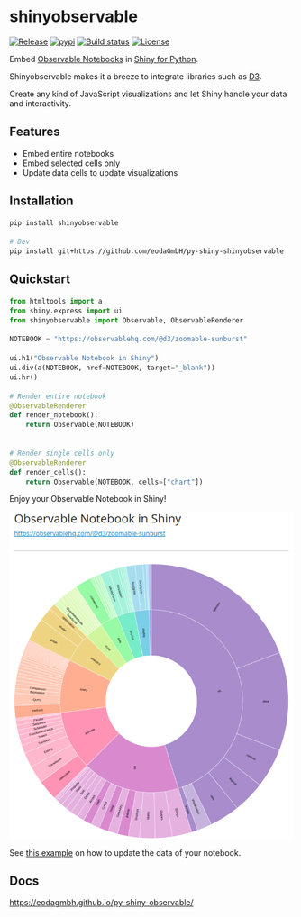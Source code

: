 # shinyobservable

[![Release](https://img.shields.io/github/v/release/eodaGmbH/py-shiny-observable)](https://img.shields.io/github/v/release/eodaGmbH/py-shiny-observable)
[![pypi](https://img.shields.io/pypi/v/shinyobservable.svg)](https://pypi.python.org/pypi/shinyobservable)
[![Build status](https://img.shields.io/github/actions/workflow/status/eodaGmbH/py-shiny-observable/pytest.yml?branch=main)](https://img.shields.io/github/actions/workflow/status/eodaGmbH/py-tabulator/pytest.yml?branch=main)
[![License](https://img.shields.io/github/license/eodaGmbH/py-shiny-observable)](https://img.shields.io/github/license/eodaGmbH/py-shiny-observable)

Embed [Observable Notebooks](https://observablehq.com/) in [Shiny for Python](https://shiny.posit.co/py/).

Shinyobservable makes it a breeze to integrate libraries such as [D3](https://d3js.org/).

Create any kind of JavaScript visualizations and let Shiny handle your data and interactivity. 

## Features

* Embed entire notebooks
* Embed selected cells only
* Update data cells to update visualizations

## Installation

```bash
pip install shinyobservable

# Dev
pip install git+https://github.com/eodaGmbH/py-shiny-shinyobservable
```

## Quickstart

```python
from htmltools import a
from shiny.express import ui
from shinyobservable import Observable, ObservableRenderer

NOTEBOOK = "https://observablehq.com/@d3/zoomable-sunburst"

ui.h1("Observable Notebook in Shiny")
ui.div(a(NOTEBOOK, href=NOTEBOOK, target="_blank"))
ui.hr()

# Render entire notebook
@ObservableRenderer
def render_notebook():
    return Observable(NOTEBOOK)


# Render single cells only
@ObservableRenderer
def render_cells():
    return Observable(NOTEBOOK, cells=["chart"])
```

Enjoy your Observable Notebook in Shiny!

![](docs/images/chart-cell.png)

See [this example](docs/examples/getting_started/redefine_data.py) on how to update the data of your notebook.

## Docs

https://eodagmbh.github.io/py-shiny-observable/
